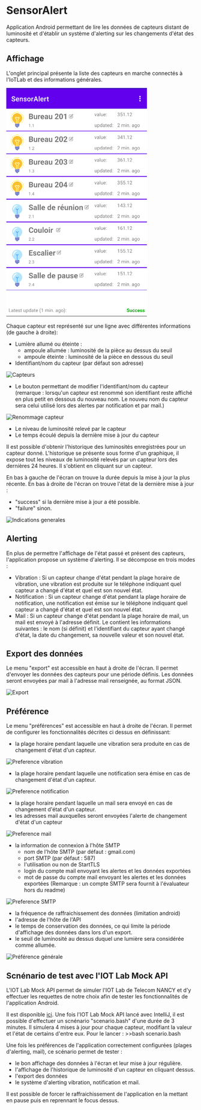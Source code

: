 # SensorAlert

Application Android permettant de lire les données de capteurs distant de luminosité et d'établir un
système d'alerting sur les changements d'état des capteurs.

## Affichage

L'onglet principal présente la liste des capteurs en marche connectés à l'IoTLab et des informations générales.

![Onglet principal](https://raw.githubusercontent.com/tbagrel1/sensor_alert/master/.readme_resources/OngletPrincipal.png)

Chaque capteur est représenté sur une ligne avec différentes informations (de gauche à droite):
+ Lumière allumé ou éteinte :
    - ampoule allumée : luminosité de la pièce au dessus du seuil
    - ampoule éteinte :  luminosité de la pièce en dessous du seuil
+ Identifiant/nom du capteur (par défaut son adresse)

![Capteurs](https://raw.githubusercontent.com/tbagrel1/sensor_alert/tree/master/.readme_resources/CapteurAllumeCapteurEteint.png)

+ Le bouton permettant de modifier l'identifiant/nom du capteur
(remarque : lorsqu'un capteur est renommé son identifiant reste affiché en plus petit en dessous du
nouveau nom. Le nouveu nom du capteur sera celui utilisé lors des alertes par notification et par mail.)

![Renommage capteur](https://raw.githubusercontent.com/tbagrel1/sensor_alert/tree/master/.readme_resources/RenommageCapteur.png)

+ Le niveau de luminosité relevé par le capteur
+ Le temps écoulé depuis la dernière mise à jour du capteur


Il est possible d'obtenir l'historique des luminosités enregistrées pour un capteur donné.
L'historique se présente sous forme d'un graphique, il expose tout les niveaux de luminosité relevés
par un capteur lors des dernières 24 heures. Il s'obtient en cliquant sur un capteur.

En bas à gauche de l'écran on trouve la durée depuis la mise à jour la plus récente.
En bas à droite de l'écran on trouve l'état de la dernière mise à jour :
+ "success" si la dernière mise à jour a été possible.
+ "failure" sinon.

![Indications generales](https://raw.githubusercontent.com/tbagrel1/sensor_alert/tree/master/.readme_resources/IndicateursGenerales.png)

## Alerting

En plus de permettre l'affichage de l'état passé et présent des capteurs, l'application propose un
système d'alerting. Il se décompose en trois modes :
+ Vibration : Si un capteur change d'état pendant la plage horaire de vibration, une vibration est produite
              sur le téléphone indiquant quel capteur a changé d'état et quel est son nouvel état.
+ Notification : Si un capteur change d'état pendant la plage horaire de notification, une notification est émise
sur le téléphone indiquant quel capteur a changé d'état et quel est son nouvel état.
+ Mail : Si un capteur change d'état pendant la plage horaire de mail, un mail est envoyé à l'adresse définit.
Le contient les informations suivantes : le nom (si définit) et l'identifiant du capteur ayant changé d'état, la date du changement, sa nouvelle valeur et son nouvel état.

## Export des données

Le menu "export" est accessible en haut à droite de l'écran.
Il permet d'envoyer les données des capteurs pour une période définis.
Les données seront envoyées par mail à l'adresse mail renseignée, au format JSON.

![Export](https://raw.githubusercontent.com/tbagrel1/sensor_alert/tree/master/.readme_resources/Export.png)

## Préférence

Le menu "préférences" est accessible en haut à droite de l'écran.
Il permet de configurer les fonctionnalités décrites ci dessus en définissant:

+ la plage horaire pendant laquelle une vibration sera produite en cas de changement d'état d'un
capteur.

![Preference vibration](https://raw.githubusercontent.com/tbagrel1/sensor_alert/tree/master/.readme_resources/PreferenceVibration.png)

+ la plage horaire pendant laquelle une notification sera émise en cas de changement d'état d'un
capteur.

![Preference notification](https://raw.githubusercontent.com/tbagrel1/sensor_alert/tree/master/.readme_resources/PreferenceNotification.png)

+ la plage horaire pendant laquelle un mail sera envoyé en cas de changement d'état d'un capteur.
+ les adresses mail auxquelles seront envoyées l'alerte de changement d'état d'un capteur

![Preference mail](https://raw.githubusercontent.com/tbagrel1/sensor_alert/tree/master/.readme_resources/PreferenceMail.png)

+ la information de connexion à l'hôte SMTP
    - nom de l'hôte SMTP (par défaut : gmail.com)
    - port SMTP (par défaut : 587)
    - l'utilisation ou non de StartTLS
    - login du compte mail envoyant les alertes et les données exportées
    - mot de passe du compte mail envoyant les alertes et les données exportées
(Remarque : un compte SMTP sera fournit à l'évaluateur hors du readme)

![Preference SMTP](https://raw.githubusercontent.com/tbagrel1/sensor_alert/tree/master/.readme_resources/PreferenceSMTP.png)

+ la fréquence de raffraichissement des données (limitation android)
+ l'adresse de l'hôte de l'API
+ le temps de conservation des données, ce qui limite la période d'affichage des données dans lors d'un export.
+ le seuil de luminosité au dessus duquel une lumière sera considérée comme allumée.

![Préférence générale](https://raw.githubusercontent.com/tbagrel1/sensor_alert/tree/master/.readme_resources/PreferenceGenerale.png)

## Scnénario de test avec l'IOT Lab Mock API

L'IOT Lab Mock API permet de simuler l'IOT Lab de Telecom NANCY et d'y effectuer les requettes de notre
choix afin de tester les fonctionnalités de l'application Android.

Il est disponible [ici](https://github.com/tbagrel1/iotlab_mock_api).
Une fois l'IOT Lab Mock API lancé avec IntelliJ, il est possible d'effectuer un scnénario "scenario.bash" d'une durée de 3 minutes. Il simulera 4
mises à jour pour chaque capteur, modifiant la valeur et l'état de certains d'entre eux.
Pour le lancer : >>bash scenario.bash

Une fois les préférences de l'application correctement configurées (plages d'alerting, mail),
ce scénario permet de tester :
+ le bon affichage des données à l'écran et leur mise à jour régulière.
+ l'affichage de l'historique de luminosité d'un capteur en cliquant dessus.
+ l'export des données
+ le système d'alerting vibration, notification et mail.

Il est possible de forcer le raffraichissement de l'application en la mettant en pause puis en
reprennant le focus dessus.